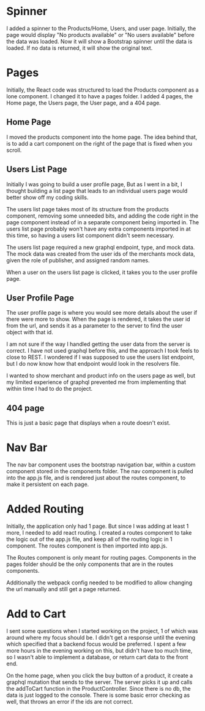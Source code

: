 # Spinner
I added a spinner to the Products/Home, Users, and user page. Initially, the page would display "No products available" or "No users available" before the data was loaded. Now it will show a Bootstrap spinner until the data is loaded. If no data is returned, it will show the original text.

# Pages
Initially, the React code was structured to load the Products component as a lone component. I changed it to have a pages folder. I added 4 pages, the Home page, the Users page, the User page, and a 404 page.

## Home Page
I moved the products component into the home page. The idea behind that, is to add a cart component on the right of the page that is fixed when you scroll.

## Users List Page
Initially I was going to build a user profile page, But as I went in a bit, I thought building a list page that leads to an individual users page would better show off my coding skills.

The users list page takes most of its structure from the products component, removing some unneeded bits, and adding the code right in the page component instead of in a separate component being imported in. The users list page probably won't have any extra components imported in at this time, so having a users list component didn't seem necessary.

The users list page required a new graphql endpoint, type, and mock data. The mock data was created from the user ids of the merchants mock data, given the role of publisher, and assigned random names.

When a user on the users list page is clicked, it takes you to the user profile page.

## User Profile Page
The user profile page is where you would see more details about the user if there were more to show. When the page is rendered, it takes the user id from the url, and sends it as a parameter to the server to find the user object with that id.

I am not sure if the way I handled getting the user data from the server is correct. I have not used graphql before this, and the approach I took feels to close to REST. I wondered if I was supposed to use the users list endpoint, but I do now know how that endpoint would look in the resolvers file.

I wanted to show merchant and product info on the users page as well, but my limited experience of graphql prevented me from implementing that within time I had to do the project.

## 404 page
This is just a basic page that displays when a route doesn't exist.

# Nav Bar
The nav bar component uses the bootstrap navigation bar, within a custom component stored in the components folder. The nav component is pulled into the app.js file, and is rendered just about the routes component, to make it persistent on each page.


# Added Routing
Initially, the application only had 1 page. But since I was adding at least 1 more, I needed to add react routing. I created a routes component to take the logic out of the app.js file, and keep all of the routing logic in 1 component. The routes component is then imported into app.js.

The Routes component is only meant for routing pages. Components in the pages folder should be the only components that are in the routes components.

Additionally the webpack config needed to be modified to allow changing the url manually and still get a page returned.

# Add to Cart
I sent some questions when I started working on the project, 1 of which was around where my focus should be. I didn't get a response until the evening which specified that a backend focus would be preferred. I spent a few more hours in the evening working on this, but didn't have too much time, so I wasn't able to implement a database, or return cart data to the front end.

On the home page, when you click the buy button of a product, it create a graphql mutation that sends to the server. The server picks it up and calls the addToCart function in the ProductController. Since there is no db, the data is just logged to the console. There is some basic error checking as well, that throws an error if the ids are not correct.
